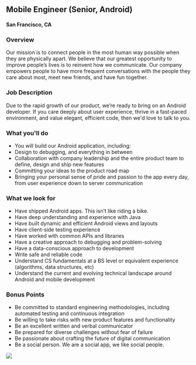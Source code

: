 ## Mobile Engineer (Senior, Android)
#### San Francisco, CA

### Overview
Our mission is to connect people in the most human way possible when they are physically apart. We believe that our greatest opportunity to improve people’s lives is to reinvent how we communicate. Our company empowers people to have more frequent conversations with the people they care about most, meet new friends, and have fun together.

### Job Description
Due to the rapid growth of our product, we’re ready to bring on an Android developer. If you care deeply about user experience, thrive in a fast-paced environment, and value elegant, efficient code, then we'd love to talk to you.

### What you'll do
+ You will build our Android application, including: 
+ Design to debugging, and everything in between 
+ Collaboration with company leadership and the entire product team to define, design and ship new features 
+ Committing your ideas to the product road map 
+ Bringing your personal sense of pride and passion to the app every day, from user experience down to server communication

### What we look for
+ Have shipped Android apps. This isn’t like riding a bike. 
+ Have deep understanding and experience with Java 
+ Have built dynamic and efficient Android views and layouts 
+ Have client-side testing experience
+ Have worked with common APIs and libraries 
+ Have a creative approach to debugging and problem-solving 
+ Have a data-conscious approach to development 
+ Write safe and reliable code 
+ Understand CS fundamentals at a BS level or equivalent experience (algorithms, data structures, etc) 
+ Understand the current and evolving technical landscape around Android and mobile development

### Bonus Points
+ Be committed to standard engineering methodologies, including automated testing and continuous integration 
+ Be willing to take risks with new product features and functionality 
+ Be an excellent written and verbal communicator 
+ Be prepared for diverse challenges without fear of failure 
+ Be passionate about crafting the future of digital communication 
+ Be a social person. We are a social app, we like social people.


[<img src='https://dabuttonfactory.com/button.png?t=Learn+More&f=Calibri-Bold&ts=24&tc=fff&hp=20&vp=8&c=5&bgt=unicolored&bgc=29aafe'>](https://letsrockit.co/jobs/sg91c2vwyxj0eq-mobile-engineer-senior-android)
